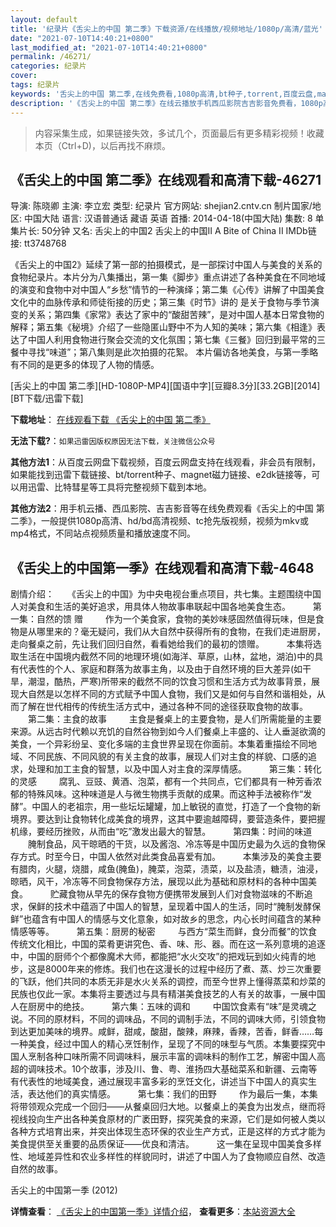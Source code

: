 ```yaml
---
layout: default
title: '纪录片《舌尖上的中国 第二季》下载资源/在线播放/视频地址/1080p/高清/蓝光'
date: "2021-07-10T14:40:21+0800"
last_modified_at: "2021-07-10T14:40:21+0800"
permalink: /46271/
categories: 纪录片
cover:
tags: 纪录片
keywords: '舌尖上的中国 第二季,在线免费看,1080p高清,bt种子,torrent,百度云盘,magnet,磁力链,迅雷下载资源'
description: '《舌尖上的中国 第二季》在线云播放手机西瓜影院吉吉影音免费看，1080p高清bd/hd未删减完整版和tc抢先枪版，mkv/mp4格式，附带bt/torrent种子、magnet/磁力链、百度云盘、网盘资源迅雷下载链接'
---
```


>内容采集生成，如果链接失效，多试几个，页面最后有更多精彩视频！收藏本页（Ctrl+D)，以后再找不麻烦。


## 《舌尖上的中国 第二季》在线观看和高清下载-46271

导演: 陈晓卿 主演: 李立宏 类型: 纪录片 官方网站: shejian2.cntv.cn 制片国家/地区: 中国大陆 语言: 汉语普通话 藏语 英语 首播: 2014-04-18(中国大陆) 集数: 8 单集片长: 50分钟 又名: 舌尖上的中国2 舌尖上的中国II A Bite of China II IMDb链接: tt3748768

《舌尖上的中国2》延续了第一部的拍摄模式，是一部探讨中国人与美食的关系的食物纪录片。本片分为八集播出，第一集《脚步》重点讲述了各种美食在不同地域的演变和食物中对中国人“乡愁”情节的一种演绎；第二集《心传》讲解了中国美食文化中的血脉传承和师徒衔接的历史；第三集《时节》讲的 是关于食物与季节演变的关系；第四集《家常》表达了家中的“酸甜苦辣”，是对中国人基本日常食物的解释；第五集《秘境》介绍了一些隐匿山野中不为人知的美味；第六集《相逢》表达了中国人利用食物进行聚会交流的文化氛围；第七集《三餐》回归到最平常的三餐中寻找“味道”；第八集则是此次拍摄的花絮。 本片偏访各地美食，与第一季略有不同的是更多的体现了人物的情感。


[舌尖上的中国 第二季][HD-1080P-MP4][国语中字][豆瓣8.3分][33.2GB][2014][BT下载/迅雷下载]

**下载地址**： [在线观看下载 《舌尖上的中国 第二季》](https://www.btdx8.com/torrent/a_bite_of_china_ii_2014.html) 


**无法下载?**：`如果迅雷因版权原因无法下载，关注微信公众号 `

**其他方法1**：从百度云网盘下载视频，百度云网盘支持在线观看，非会员有限制，如果能找到迅雷下载链接、bt/torrent种子、magnet磁力链接、e2dk链接等，可以用迅雷、比特彗星等工具将完整视频下载到本地。

**其他方法2**：用手机云播、西瓜影院、吉吉影音等在线免费观看《舌尖上的中国 第二季》，一般提供1080p高清、hd/bd高清视频、tc抢先版视频，视频为mkv或mp4格式，不同站点视频质量和播放速度不同。


## 《舌尖上的中国第一季》在线观看和高清下载-4648

剧情介绍：　　《舌尖上的中国》为中央电视台重点项目，共七集。主题围绕中国人对美食和生活的美好追求，用具体人物故事串联起中国各地美食生态。   　　第一集：自然的馈 赠  　　作为一个美食家，食物的美妙味感固然值得玩味，但是食物是从哪里来的？毫无疑问，我们从大自然中获得所有的食物，在我们走进厨房，走向餐桌之前，先让我们回归自然，看看她给我们的最初的馈赠。  　　本集将选取生活在中国境内截然不同的地理环境(如海洋、草原，山林，盆地，湖泊)中的具有代表性的个人、家庭和群落为故事主角，以及由于自然环境的巨大差异(如干旱，潮湿，酷热，严寒)所带来的截然不同的饮食习惯和生活方式为故事背景，展现大自然是以怎样不同的方式赋予中国人食物，我们又是如何与自然和谐相处，从而了解在世代相传的传统生活方式中，通过各种不同的途径获取食物的故事。  　　第二集：主食的故事  　　主食是餐桌上的主要食物，是人们所需能量的主要来源。从远古时代赖以充饥的自然谷物到如今人们餐桌上丰盛的、让人垂涎欲滴的美食，一个异彩纷呈、变化多端的主食世界呈现在你面前。本集着重描绘不同地域、不同民族、不同风貌的有关主食的故事，展现人们对主食的样貌、口感的追求，处理和加工主食的智慧，以及中国人对主食的深厚情感。  　　第三集：转化的灵感  　　腐乳、豆豉、黄酒、泡菜，都有一个共同点，它们都具有一种芳香浓郁的特殊风味。这种味道是人与微生物携手贡献的成果。而这种手法被称作“发酵”。中国人的老祖宗，用一些坛坛罐罐，加上敏锐的直觉，打造了一个食物的新境界。要达到让食物转化成美食的境界，这其中要逾越障碍，要营造条件，要把握机缘，要经历挫败，从而由“吃”激发出最大的智慧。  　　第四集：时间的味道  　　腌制食品，风干晾晒的干货，以及酱泡、冷冻等是中国历史最为久远的食物保存方式。时至今日，中国人依然对此类食品喜爱有加。  　　本集涉及的美食主要有腊肉，火腿，烧腊，咸鱼(腌鱼)，腌菜，泡菜，渍菜，以及盐渍，糖渍，油浸，晾晒，风干，冷冻等不同食物保存方法，展现以此为基础和原材料的各种中国美食。  　　贮藏食物从早先的保存食物方便携带发展到人们对食物滋味的不断追求，保鲜的技术中蕴涵了中国人的智慧，呈现着中国人的生活，同时“腌制发酵保鲜”也蕴含有中国人的情感与文化意象，如对故乡的思念，内心长时间蕴含的某种情感等等。  　　第五集：厨房的秘密  　　与西方“菜生而鲜，食分而餐”的饮食传统文化相比，中国的菜肴更讲究色、香、味、形、器。而在这一系列意境的追逐中，中国的厨师个个都像魔术大师，都能把“水火交攻”的把戏玩到如火纯青的地步，这是8000年来的修炼。我们也在这漫长的过程中经历了煮、蒸、炒三次重要的飞跃，他们共同的本质无非是水火关系的调控，而至今世界上懂得蒸菜和炒菜的民族也仅此一家。本集将主要透过与具有精湛美食技艺的人有关的故事，一展中国人在厨房中的绝技。  　　第六集：五味的调和  　　中国饮食素有“味”是灵魂之说。不同的原材料，不同的调味品，不同的调制手法，不同的调味大师，引领食物到达更加美味的境界。咸鲜，甜咸，酸甜，酸辣，麻辣，香辣，苦香，鲜香……每一种美食，经过中国人的精心烹饪制作，呈现了不同的味型与气质。本集要探究中国人烹制各种口味所需不同调味料，展示丰富的调味料的制作工艺，解密中国人高超的调味技术。10个故事，涉及川、鲁、粤、淮扬四大基础菜系和新疆、云南等有代表性的地域美食，通过展现丰富多彩的烹饪文化，讲述当下中国人的真实生活，表达他们的真实情感。  　　第七集：我们的田野  　　作为最后一集，本集将带领观众完成一个回归——从餐桌回归大地。以餐桌上的美食为出发点，继而将视线投向生产出各种美食原材的广袤田野，探究美食的来源，它们是如何被人类以各种方式培育出来，并突出体现生态环保的农业生产方式，正是这样的方式才能为美食提供至关重要的品质保证——优良和清洁。  　　这一集在呈现中国美食多样性、地域差异性和农业多样性的样貌同时，讲述了中国人为了食物顺应自然、改造自然的故事。


舌尖上的中国第一季 (2012)

**详情查看**： [《舌尖上的中国第一季》详情介绍](/movie/4648/)， **查看更多**：[本站资源大全](/movie/t/all/)


